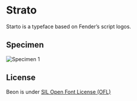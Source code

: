Strato
=============

Starto is a typeface based on Fender’s script logos.

## Specimen
![Specimen 1](https://github.com/sozoo/strato/Sample.jpeg)

## License
Beon is under [SIL Open Font License (OFL)](http://scripts.sil.org/cms/scripts/page.php?site_id=nrsi&id=OFL "SIL Open Font License")
